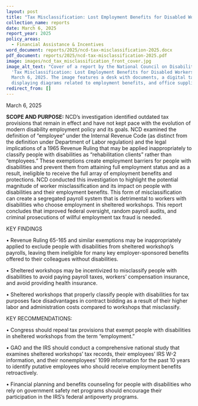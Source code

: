 ```yaml
---
layout: post
title: "Tax Misclassification: Lost Employment Benefits for Disabled Workers"
collection_name: reports
date: March 6, 2025
report_year: 2025
policy_areas:
  - Financial Assistance & Incentives
word_document: reports/2025/ncd-tax-misclassification-2025.docx
pdf_document: reports/2025/ncd-tax-misclassification-2025.pdf
image: images/ncd_tax_misclassification_front_cover.jpg
image_alt_text: "Cover of a report by the National Council on Disability titled
  'Tax Misclassification: Lost Employment Benefits for Disabled Workers' dated
  March 6, 2025. The image features a desk with documents, a digital tablet
  displaying diagrams related to employment benefits, and office supplies."
redirect_from: []
---
```

March 6, 2025

**SCOPE AND PURPOSE:** NCD’s investigation identified outdated tax provisions that remain in effect and have not kept pace with the evolution of modern disability employment policy and its goals. NCD examined the definition of “employee” under the Internal Revenue Code (as distinct from the definition under Department of Labor regulation) and the legal implications of a 1965 Revenue Ruling that may be applied inappropriately to classify people with disabilities as “rehabilitation clients” rather than “employees.” These exemptions create employment barriers for people with disabilities and prevent them from attaining full employment status and as a result, ineligible to receive the full array of employment benefits and protections. NCD conducted this investigation to highlight the potential magnitude of worker misclassification and its impact on people with disabilities and their employment benefits. This form of misclassification can create a segregated payroll system that is detrimental to workers with disabilities who choose employment in sheltered workshops. This report concludes that improved federal oversight, random payroll audits, and criminal prosecutions of willful employment tax fraud is needed. 



KEY FINDINGS

•	Revenue Ruling 65-165 and similar exemptions may be inappropriately applied to exclude people with disabilities from sheltered workshop’s payrolls, leaving them ineligible for many key employer-sponsored benefits offered to their colleagues without disabilities.

•	Sheltered workshops may be incentivized to misclassify people with disabilities to avoid paying payroll taxes, workers’ compensation insurance, and avoid providing health insurance. 

•	Sheltered workshops that properly classify people with disabilities for tax purposes face disadvantages in contract bidding as a result of their higher labor and administration costs compared to workshops that misclassify.

KEY RECOMMENDATIONS: 

•	Congress should repeal tax provisions that exempt people with disabilities in sheltered workshops from the term “employment.” 

•	GAO and the IRS should conduct a comprehensive national study that examines sheltered workshops’ tax records, their employees’ IRS W-2 information, and their nonemployees’ 1099 information for the past 10 years to identify putative employees who should receive employment benefits retroactively.

•	Financial planning and benefits counseling for people with disabilities who rely on government safety net programs should encourage their participation in the IRS’s federal antipoverty programs.
